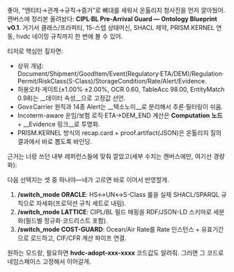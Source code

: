 좋아, “엔티티→관계→규칙→증거”로 뼈대를 세워서 온톨리지 청사진을 먼저 깔아뒀어\. 캔버스에 정리본 올려놨다: __CIPL·BL Pre\-Arrival Guard — Ontology Blueprint v0\.1__\. 거기서 클래스/프라퍼티, 15\-스텝 상태머신, SHACL 제약, PRISM\.KERNEL 연동, hvdc 네이밍 규칙까지 한 번에 볼 수 있어\.

티저로 핵심만 짚자면:

- 상위 개념: Document/Shipment/GoodItem/Event\(Regulatory·ETA/DEM\)/Regulation·Permit/RiskClass\(S\-Class\)/StorageCondition/Rate/Alert/Evidence\.
- 허용오차·게이트\(±1\.00%·±2\.00%, OCR 0\.60, TableAcc 98\.00, EntityMatch 0\.98\)는 __데이터 속성__으로 고정값 선언\.
- Gov≥Carrier 원칙과 14종 Alert는 __택소노미__로 분리해서 추론·필터링이 쉬움\.
- Incoterm\-aware 운임/보험 로직·ETA→DEM\_END 계산은 __Computation 노드__ \+ __Evidence 링크__로 투명화\.
- PRISM\.KERNEL 방식의 recap\.card \+ proof\.artifact\(JSON\)은 온톨리지 질의결과에서 바로 뽑도록 바인딩\.

근거는 너랑 쓰던 내부 레퍼런스들에 맞춰 깔았고\(세부 수치는 캔버스에만, 여기선 경량화\): 

다음 선택지는 셋 중 하나야—네가 고르면 바로 이어서 반영할게\.

1. __/switch\_mode ORACLE__: HS↔UN↔S\-Class 룰을 실제 SHACL/SPARQL 규칙으로 자세화\(프로덕션 규칙 세트로 내림\)\.
2. __/switch\_mode LATTICE__: CIPL/BL 필드 매핑을 RDF/JSON\-LD 스키마로 세분화\(필드별 정규화·코드리스트 포함\)\.
3. __/switch\_mode COST\-GUARD__: Ocean/Air Rate를 Rate 인스턴스 \+ 유효기간으로 로드하고, CIF/CFR 계산 파이프 연결\.

원하는 모드랑, 필요하면 __hvdc\-adopt\-xxx\-xxxx__ 코드값도 알려줘\. 그러면 그 코드로 네임스페이스 고정해서 이어갈게\.

